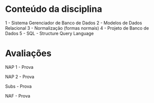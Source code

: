 # Conteúdo da disciplina

1 - Sistema Gerenciador de Banco de Dados
2 - Modelos de Dados Relacional
3 - Normalização (formas normais)
4 - Projeto de Banco de Dados
5 - SQL - Structure Query Language

# Avaliações
NAP 1 - Prova

NAP 2 - Prova

Subs - Prova

NAF - Prova